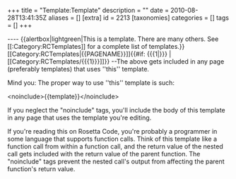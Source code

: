 +++
title = "Template:Template"
description = ""
date = 2010-08-28T13:41:35Z
aliases = []
[extra]
id = 2213
[taxonomies]
categories = []
tags = []
+++

<includeonly>
----
</includeonly>
{{alertbox|lightgreen|This is a template.  There are many others.  See [[:Category:RCTemplates]] for a complete list of templates.}}[[Category:RCTemplates|{{PAGENAME}}]]{{#if: {{{1|}}} |[[Category:RCTemplates/{{{1}}}]]}}<noinclude>
--The above gets included in any page (preferably templates) that uses ''this'' template.

Mind you: The proper way to use ''this'' template is such:

<nowiki>&lt;noinclude&gt;{{template}}&lt;/noinclude&gt;</nowiki>

If you neglect the "noinclude" tags, you'll include the body of this template in any page that uses the template you're editing.

If you're reading this on Rosetta Code, you're probably a programmer in some language that supports function calls.  Think of this template like a function call from within a function call, and the return value of the nested call gets included with the return value of the parent function.  The "noinclude" tags prevent the nested call's output from affecting the parent function's return value.
</noinclude>
